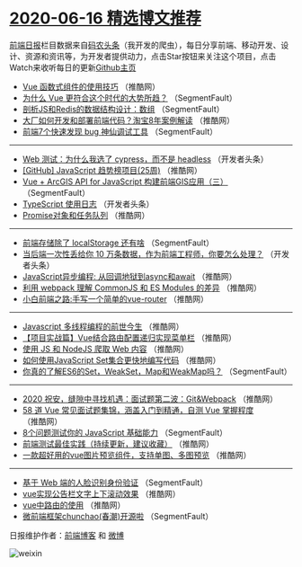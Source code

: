 # [2020-06-16 精选博文推荐](https://toutiao.qdkfweb.cn/date/2020/06/16)

[前端日报](https://qdkfweb.cn/c/news)栏目数据来自[码农头条](https://toutiao.qdkfweb.cn/)（我开发的爬虫），每日分享前端、移动开发、设计、资源和资讯等，为开发者提供动力，点击Star按钮来关注这个项目，点击Watch来收听每日的更新[Github主页](https://github.com/kujian/frontendDaily)
* [Vue 函数式组件的使用技巧](https://toutiao.qdkfweb.cn/143581.html) （推酷网）
* [为什么 Vue 更符合这个时代的大势所趋？](https://toutiao.qdkfweb.cn/143612.html) （SegmentFault）
* [剖析JS和Redis的数据结构设计：数组](https://toutiao.qdkfweb.cn/143571.html) （SegmentFault）
* [大厂如何开发和部署前端代码？淘宝8年案例解读](https://toutiao.qdkfweb.cn/143582.html) （推酷网）
* [前端7个快速发现 bug 神仙调试工具](https://toutiao.qdkfweb.cn/143613.html) （SegmentFault）

***
* [Web 测试：为什么我选了 cypress，而不是 headless](https://toutiao.qdkfweb.cn/143572.html) （开发者头条）
* [[GitHub] JavaScript 趋势榜项目(25周)](https://toutiao.qdkfweb.cn/143583.html) （推酷网）
* [Vue + ArcGIS API for JavaScript 构建前端GIS应用（三）](https://toutiao.qdkfweb.cn/143614.html) （SegmentFault）
* [TypeScript 使用日志](https://toutiao.qdkfweb.cn/143573.html) （开发者头条）
* [Promise对象和任务队列](https://toutiao.qdkfweb.cn/143584.html) （推酷网）

***
* [前端存储除了 localStorage 还有啥](https://toutiao.qdkfweb.cn/143615.html) （SegmentFault）
* [当后端一次性丢给你 10 万条数据，作为前端工程师，你要怎么处理？](https://toutiao.qdkfweb.cn/143574.html) （开发者头条）
* [JavaScript异步编程: 从回调地狱到async和await](https://toutiao.qdkfweb.cn/143585.html) （推酷网）
* [利用 webpack 理解 CommonJS 和 ES Modules 的差异](https://toutiao.qdkfweb.cn/143575.html) （推酷网）
* [小白前端之路:手写一个简单的vue-router](https://toutiao.qdkfweb.cn/143586.html) （推酷网）

***
* [Javascript 多线程编程​的前世今生](https://toutiao.qdkfweb.cn/143576.html) （推酷网）
* [【项目实战篇】Vue结合路由配置递归实现菜单栏](https://toutiao.qdkfweb.cn/143587.html) （推酷网）
* [使用 JS 和 NodeJS 爬取 Web 内容](https://toutiao.qdkfweb.cn/143577.html) （推酷网）
* [如何使用JavaScript Set集合更快地编写代码](https://toutiao.qdkfweb.cn/143588.html) （推酷网）
* [你真的了解ES6的Set，WeakSet，Map和WeakMap吗？](https://toutiao.qdkfweb.cn/143567.html) （SegmentFault）

***
* [2020 祝安，缝隙中寻找机遇：面试题第二波：Git&amp;Webpack](https://toutiao.qdkfweb.cn/143578.html) （推酷网）
* [58 道 Vue 常见面试题集锦，涵盖入门到精通，自测 Vue 掌握程度](https://toutiao.qdkfweb.cn/143589.html) （推酷网）
* [8个问题测试你的 JavaScript 基础能力](https://toutiao.qdkfweb.cn/143568.html) （SegmentFault）
* [前端测试最佳实践（持续更新，建议收藏）](https://toutiao.qdkfweb.cn/143579.html) （推酷网）
* [一款超好用的vue图片预览组件，支持单图、多图预览](https://toutiao.qdkfweb.cn/143590.html) （推酷网）

***
* [基于 Web 端的人脸识别身份验证](https://toutiao.qdkfweb.cn/143569.html) （SegmentFault）
* [vue实现公告栏文字上下滚动效果](https://toutiao.qdkfweb.cn/143580.html) （推酷网）
* [vue中路由的使用](https://toutiao.qdkfweb.cn/143591.html) （推酷网）
* [微前端框架chunchao(春潮)开源啦](https://toutiao.qdkfweb.cn/143570.html) （SegmentFault）

日报维护作者：[前端博客](https://qdkfweb.cn/) 和 [微博](https://qdkfweb.cn/go/weibo)

![weixin](https://user-images.githubusercontent.com/3055447/38468989-651132ac-3b80-11e8-8e6b-15122322a9d7.png)